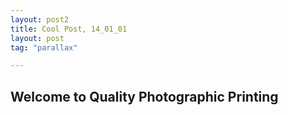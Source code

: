 ```yaml
---
layout: post2
title: Cool Post, 14_01_01
layout: post
tag: "parallax"

---
```



## Welcome to Quality Photographic Printing 